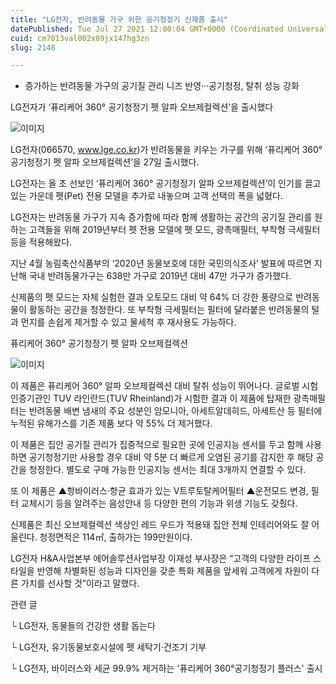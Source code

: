 ```yaml
---
title: "LG전자, 반려동물 가구 위한 공기청정기 신제품 출시"
datePublished: Tue Jul 27 2021 12:00:04 GMT+0000 (Coordinated Universal Time)
cuid: cm7013val002x09jx147hg3zn
slug: 2148

---
```



- 증가하는 반려동물 가구의 공기질 관리 니즈 반영···공기청정, 탈취 성능 강화

LG전자가 ‘퓨리케어 360° 공기청정기 펫 알파 오브제컬렉션’을 출시했다

![이미지](https://cdn.hashnode.com/res/hashnode/image/upload/v1739250943138/e0331734-7f75-4f16-acba-1c301e6cb974.jpeg)

LG전자(066570, www.lge.co.kr)가 반려동물을 키우는 가구를 위해 ‘퓨리케어 360° 공기청정기 펫 알파 오브제컬렉션’을 27일 출시했다.

LG전자는 올 초 선보인 ‘퓨리케어 360° 공기청정기 알파 오브제컬렉션’이 인기를 끌고 있는 가운데 펫(Pet) 전용 모델을 추가로 내놓으며 고객 선택의 폭을 넓혔다.

LG전자는 반려동물 가구가 지속 증가함에 따라 함께 생활하는 공간의 공기질 관리를 원하는 고객들을 위해 2019년부터 펫 전용 모델에 펫 모드, 광촉매필터, 부착형 극세필터 등을 적용해왔다.

지난 4월 농림축산식품부의 ‘2020년 동물보호에 대한 국민의식조사’ 발표에 따르면 지난해 국내 반려동물가구는 638만 가구로 2019년 대비 47만 가구가 증가했다.

신제품의 펫 모드는 자체 실험한 결과 오토모드 대비 약 64% 더 강한 풍량으로 반려동물이 활동하는 공간을 청정한다. 또 부착형 극세필터는 필터에 달라붙은 반려동물의 털과 먼지를 손쉽게 제거할 수 있고 물세척 후 재사용도 가능하다.

퓨리케어 360° 공기청정기 펫 알파 오브제컬렉션

![이미지](https://cdn.hashnode.com/res/hashnode/image/upload/v1739250945089/db942f35-b6a9-4d0b-a46a-3ebd0c8e8e1f.jpeg)

이 제품은 퓨리케어 360° 알파 오브제컬렉션 대비 탈취 성능이 뛰어나다. 글로벌 시험인증기관인 TUV 라인란드(TUV Rheinland)가 시험한 결과 이 제품에 탑재한 광촉매필터는 반려동물 배변 냄새의 주요 성분인 암모니아, 아세트알데히드, 아세트산 등 필터에 누적된 유해가스를 기존 제품 보다 약 55% 더 제거했다.

이 제품은 집안 공기질 관리가 집중적으로 필요한 곳에 인공지능 센서를 두고 함께 사용하면 공기청정기만 사용할 경우 대비 약 5분 더 빠르게 오염된 공기를 감지한 후 해당 공간을 청정한다. 별도로 구매 가능한 인공지능 센서는 최대 3개까지 연결할 수 있다.

또 이 제품은 ▲항바이러스·항균 효과가 있는 V트루토탈케어필터 ▲운전모드 변경, 필터 교체시기 등을 알려주는 음성안내 등 다양한 편의 기능과 위생 기능도 갖췄다.

신제품은 최신 오브제컬렉션 색상인 레드 우드가 적용돼 집안 전체 인테리어와도 잘 어울린다. 청정면적은 114㎡, 출하가는 199만원이다.

LG전자 H&A사업본부 에어솔루션사업부장 이재성 부사장은 “고객의 다양한 라이프 스타일을 반영해 차별화된 성능과 디자인을 갖춘 특화 제품을 앞세워 고객에게 차원이 다른 가치를 선사할 것”이라고 말했다.

관련 글

└ LG전자, 동물들의 건강한 생활 돕는다

└ LG전자, 유기동물보호시설에 펫 세탁기·건조기 기부

└ LG전자, 바이러스와 세균 99.9% 제거하는 '퓨리케어 360°공기청정기 플러스' 출시